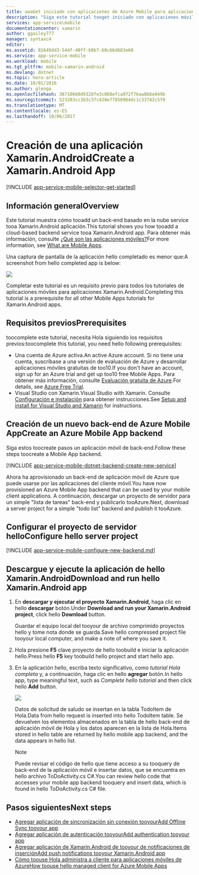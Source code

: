 ```yaml
---
title: aaaGet iniciado con aplicaciones de Azure Mobile para aplicaciones de Xamarin.Android
description: "Siga este tutorial tooget iniciado con aplicaciones móviles de Azure para desarrollo de Xamarin para Android"
services: app-service\mobile
documentationcenter: xamarin
author: ggailey777
manager: syntaxc4
editor: 
ms.assetid: 81649dd3-544f-40ff-b9b7-60c66d683e60
ms.service: app-service-mobile
ms.workload: mobile
ms.tgt_pltfrm: mobile-xamarin-android
ms.devlang: dotnet
ms.topic: hero-article
ms.date: 10/01/2016
ms.author: glenga
ms.openlocfilehash: 38710660d9328fe3c068efca972f76aa8b6e049b
ms.sourcegitcommit: 523283cc1b3c37c428e77850964dc1c33742c5f0
ms.translationtype: MT
ms.contentlocale: es-ES
ms.lasthandoff: 10/06/2017
---
```

# <a name="create-a-xamarinandroid-app"></a><span data-ttu-id="1c3c3-103">Creación de una aplicación Xamarin.Android</span><span class="sxs-lookup"><span data-stu-id="1c3c3-103">Create a Xamarin.Android App</span></span>
[!INCLUDE [app-service-mobile-selector-get-started](../../includes/app-service-mobile-selector-get-started.md)]

## <a name="overview"></a><span data-ttu-id="1c3c3-104">Información general</span><span class="sxs-lookup"><span data-stu-id="1c3c3-104">Overview</span></span>
<span data-ttu-id="1c3c3-105">Este tutorial muestra cómo tooadd un back-end basado en la nube service tooa Xamarin.Android aplicación.</span><span class="sxs-lookup"><span data-stu-id="1c3c3-105">This tutorial shows you how tooadd a cloud-based backend service tooa Xamarin.Android app.</span></span> <span data-ttu-id="1c3c3-106">Para obtener más información, consulte [¿Qué son las aplicaciones móviles?](app-service-mobile-value-prop.md)</span><span class="sxs-lookup"><span data-stu-id="1c3c3-106">For more information, see [What are Mobile Apps](app-service-mobile-value-prop.md).</span></span>

<span data-ttu-id="1c3c3-107">Una captura de pantalla de la aplicación hello completado es menor que:</span><span class="sxs-lookup"><span data-stu-id="1c3c3-107">A screenshot from hello completed app is below:</span></span>

![][0]

<span data-ttu-id="1c3c3-108">Completar este tutorial es un requisito previo para todos los tutoriales de aplicaciones móviles para aplicaciones Xamarin.Android.</span><span class="sxs-lookup"><span data-stu-id="1c3c3-108">Completing this tutorial is a prerequisite for all other Mobile Apps tutorials for Xamarin.Android apps.</span></span>

## <a name="prerequisites"></a><span data-ttu-id="1c3c3-109">Requisitos previos</span><span class="sxs-lookup"><span data-stu-id="1c3c3-109">Prerequisites</span></span>
<span data-ttu-id="1c3c3-110">toocomplete este tutorial, necesita Hola siguiendo los requisitos previos:</span><span class="sxs-lookup"><span data-stu-id="1c3c3-110">toocomplete this tutorial, you need hello following prerequisites:</span></span>

* <span data-ttu-id="1c3c3-111">Una cuenta de Azure activa.</span><span class="sxs-lookup"><span data-stu-id="1c3c3-111">An active Azure account.</span></span> <span data-ttu-id="1c3c3-112">Si no tiene una cuenta, suscríbase a una versión de evaluación de Azure y desarrollar aplicaciones móviles gratuitas de too10.</span><span class="sxs-lookup"><span data-stu-id="1c3c3-112">If you don't have an account, sign up for an Azure trial and get up too10 free Mobile Apps.</span></span> <span data-ttu-id="1c3c3-113">Para obtener más información, consulte [Evaluación gratuita de Azure](https://azure.microsoft.com/pricing/free-trial/).</span><span class="sxs-lookup"><span data-stu-id="1c3c3-113">For details, see [Azure Free Trial](https://azure.microsoft.com/pricing/free-trial/).</span></span>
* <span data-ttu-id="1c3c3-114">Visual Studio con Xamarin.</span><span class="sxs-lookup"><span data-stu-id="1c3c3-114">Visual Studio with Xamarin.</span></span> <span data-ttu-id="1c3c3-115">Consulte [Configuración e instalación](https://msdn.microsoft.com/library/mt613162.aspx) para obtener instrucciones.</span><span class="sxs-lookup"><span data-stu-id="1c3c3-115">See [Setup and install for Visual Studio and Xamarin](https://msdn.microsoft.com/library/mt613162.aspx) for instructions.</span></span>

## <a name="create-an-azure-mobile-app-backend"></a><span data-ttu-id="1c3c3-116">Creación de un nuevo back-end de Azure Mobile App</span><span class="sxs-lookup"><span data-stu-id="1c3c3-116">Create an Azure Mobile App backend</span></span>
<span data-ttu-id="1c3c3-117">Siga estos toocreate pasos un aplicación móvil de back-end.</span><span class="sxs-lookup"><span data-stu-id="1c3c3-117">Follow these steps toocreate a Mobile App backend.</span></span>

[!INCLUDE [app-service-mobile-dotnet-backend-create-new-service](../../includes/app-service-mobile-dotnet-backend-create-new-service.md)]

<span data-ttu-id="1c3c3-118">Ahora ha aprovisionado un back-end de aplicación móvil de Azure que puede usarse por las aplicaciones del cliente móvil.</span><span class="sxs-lookup"><span data-stu-id="1c3c3-118">You have now provisioned an Azure Mobile App backend that can be used by your mobile client applications.</span></span> <span data-ttu-id="1c3c3-119">A continuación, descargar un proyecto de servidor para un simple "lista de tareas" back-end y publicarlo tooAzure.</span><span class="sxs-lookup"><span data-stu-id="1c3c3-119">Next, download a server project for a simple "todo list" backend and publish it tooAzure.</span></span>

## <a name="configure-hello-server-project"></a><span data-ttu-id="1c3c3-120">Configurar el proyecto de servidor hello</span><span class="sxs-lookup"><span data-stu-id="1c3c3-120">Configure hello server project</span></span>
[!INCLUDE [app-service-mobile-configure-new-backend.md](../../includes/app-service-mobile-configure-new-backend.md)]

## <a name="download-and-run-hello-xamarinandroid-app"></a><span data-ttu-id="1c3c3-121">Descargue y ejecute la aplicación de hello Xamarin.Android</span><span class="sxs-lookup"><span data-stu-id="1c3c3-121">Download and run hello Xamarin.Android app</span></span>
1. <span data-ttu-id="1c3c3-122">En **descargar y ejecutar el proyecto Xamarin.Android**, haga clic en hello **descargar** botón.</span><span class="sxs-lookup"><span data-stu-id="1c3c3-122">Under **Download and run your Xamarin.Android project**, click hello **Download** button.</span></span>

      <span data-ttu-id="1c3c3-123">Guardar el equipo local del tooyour de archivo comprimido proyectos hello y tome nota donde se guarda.</span><span class="sxs-lookup"><span data-stu-id="1c3c3-123">Save hello compressed project file tooyour local computer, and make a note of where you save it.</span></span>
2. <span data-ttu-id="1c3c3-124">Hola presione **F5** clave proyecto de hello toobuild e iniciar la aplicación hello.</span><span class="sxs-lookup"><span data-stu-id="1c3c3-124">Press hello **F5** key toobuild hello project and start hello app.</span></span>
3. <span data-ttu-id="1c3c3-125">En la aplicación hello, escriba texto significativo, como *tutorial Hola completa* y, a continuación, haga clic en hello **agregar** botón.</span><span class="sxs-lookup"><span data-stu-id="1c3c3-125">In hello app, type meaningful text, such as *Complete hello tutorial* and then click hello **Add** button.</span></span>

    ![][10]

    <span data-ttu-id="1c3c3-126">Datos de solicitud de saludo se insertan en la tabla TodoItem de Hola.</span><span class="sxs-lookup"><span data-stu-id="1c3c3-126">Data from hello request is inserted into hello TodoItem table.</span></span> <span data-ttu-id="1c3c3-127">Se devuelven los elementos almacenados en la tabla de hello back-end de aplicación móvil de Hola y los datos aparecen en la lista de Hola.</span><span class="sxs-lookup"><span data-stu-id="1c3c3-127">Items stored in hello table are returned by hello mobile app backend, and the data appears in hello list.</span></span>

   > [!NOTE]
   > <span data-ttu-id="1c3c3-128">Puede revisar el código de hello que tiene acceso a su tooquery de back-end de la aplicación móvil e insertar datos, que se encuentra en hello archivo ToDoActivity.cs C#.</span><span class="sxs-lookup"><span data-stu-id="1c3c3-128">You can review hello code that accesses your mobile app backend tooquery and insert data, which is found in hello ToDoActivity.cs C# file.</span></span>
   >
   >

## <a name="next-steps"></a><span data-ttu-id="1c3c3-129">Pasos siguientes</span><span class="sxs-lookup"><span data-stu-id="1c3c3-129">Next steps</span></span>
* [<span data-ttu-id="1c3c3-130">Agregar aplicación de sincronización sin conexión tooyour</span><span class="sxs-lookup"><span data-stu-id="1c3c3-130">Add Offline Sync tooyour app</span></span>](app-service-mobile-xamarin-android-get-started-offline-data.md)
* [<span data-ttu-id="1c3c3-131">Agregar aplicación de autenticación tooyour</span><span class="sxs-lookup"><span data-stu-id="1c3c3-131">Add authentication tooyour app </span></span>](app-service-mobile-xamarin-android-get-started-users.md)
* [<span data-ttu-id="1c3c3-132">Agregar aplicación de Xamarin.Android de tooyour de notificaciones de inserción</span><span class="sxs-lookup"><span data-stu-id="1c3c3-132">Add push notifications tooyour Xamarin.Android app</span></span>](app-service-mobile-xamarin-android-get-started-push.md)
* [<span data-ttu-id="1c3c3-133">Cómo toouse Hola administra a cliente para aplicaciones móviles de Azure</span><span class="sxs-lookup"><span data-stu-id="1c3c3-133">How toouse hello managed client for Azure Mobile Apps</span></span>](app-service-mobile-dotnet-how-to-use-client-library.md)

<!-- Images. -->
[0]: ./media/app-service-mobile-xamarin-android-get-started/mobile-quickstart-completed-android.png
[6]: ./media/app-service-mobile-xamarin-android-get-started/mobile-portal-quickstart-xamarin.png
[8]: ./media/app-service-mobile-xamarin-android-get-started/mobile-xamarin-project-android-vs.png
[9]: ./media/app-service-mobile-xamarin-android-get-started/mobile-xamarin-project-android-xs.png
[10]: ./media/app-service-mobile-xamarin-android-get-started/mobile-quickstart-startup-android.png

<!-- URLs. -->
[Azure Portal]: https://azure.portal.com/
[Visual Studio]: https://go.microsoft.com/fwLink/p/?LinkID=534203
